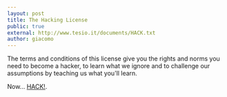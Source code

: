 ```yaml
---
layout: post
title: The Hacking License
public: true
external: http://www.tesio.it/documents/HACK.txt
author: giacomo
---
```


The terms and conditions of this license give you the rights and norms
you need to become a hacker, to learn what we ignore and to challenge
our assumptions by teaching us what you'll learn.

Now... <a href="https://www.tesio.it/documents/HACK.txt">HACK!</a>.
